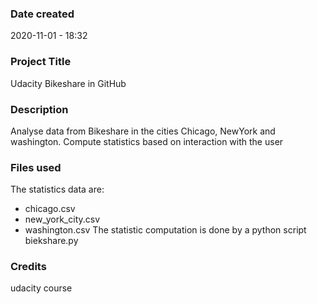 ### Date created
2020-11-01 - 18:32
### Project Title
Udacity Bikeshare in GitHub

### Description
Analyse data from Bikeshare in the cities
Chicago, NewYork and washington.
Compute statistics based on interaction with the user

### Files used
The statistics data are:
- chicago.csv
- new_york_city.csv
- washington.csv
The statistic computation is done
by a python script biekshare.py

### Credits
udacity course
